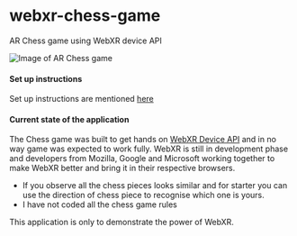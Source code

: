 # webxr-chess-game
AR Chess game using WebXR device API

![Image of AR Chess game](https://raw.githubusercontent.com/Daksh-404/chess-ar/edit/main/assets/chess.jpg)


#### Set up instructions
Set up instructions are mentioned [here](https://codelabs.developers.google.com/codelabs/ar-with-webxr/#1)

#### Current state of the application
The Chess game was built to get hands on [WebXR Device API](https://www.w3.org/TR/webxr/) and in no way game was expected to work fully. WebXR is still in development phase and developers from Mozilla, Google and Microsoft working together to make WebXR better and bring it in their respective browsers.

* If you observe all the chess pieces looks similar and for starter you can use the direction of chess piece to recognise which one is yours.
* I have not coded all the chess game rules

This application is only to demonstrate the power of WebXR.

